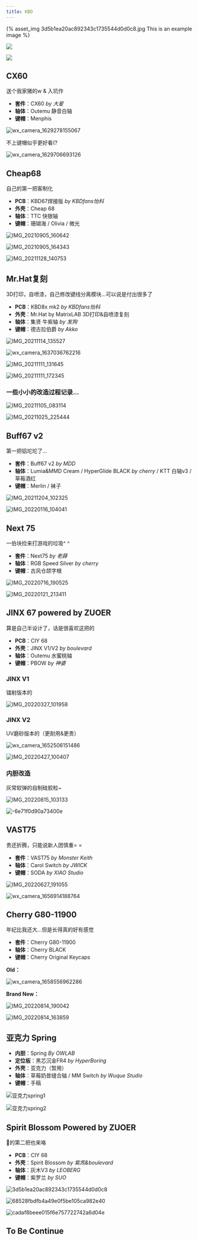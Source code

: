 ```yaml
---
title: KBD
---
```


{% asset_img 3d5b1ea20ac892343c1735544d0d0c8.jpg This is an example image %}

![](/images/3d5b1ea20ac892343c1735544d0d0c8.jpg)

![](/3d5b1ea20ac892343c1735544d0d0c8.jpg)

## CX60

送个我家猪的w & 入坑作

- **套件**：CX60 *by 大星*
- **轴体**：Outemu 静音白轴
- **键帽**：Menphis

![wx_camera_1629278155067](/source/_posts/KBD/wx_camera_1629278155067.jpg)

不上键帽似乎更好看(?

![wx_camera_1629706693126](./KBD/wx_camera_1629706693126.jpg)

## Cheap68

自己的第一把客制化

- **PCB**：KBD67焊接版 *by KBDfans怡科*
- **外壳**：Cheap 68
- **轴体**：TTC 快银轴
- **键帽**：珊瑚海 / Olivia / 微光

![IMG_20210905_160642](KBD/IMG_20210905_160642.jpg)

![IMG_20210905_164343](IMG_20210905_164343.jpg)

![IMG_20211128_140753](./KBD/IMG_20211128_140753.jpg)

## Mr.Hat复刻

3D打印，自喷漆，自己修改键线分离模块...可以说是付出很多了

- **PCB**：KBD8x mk2 *by KBDfans怡科*
- **外壳**：Mr.Hat by MatrixLAB 3D打印&自喷漆复刻
- **轴体**：集贤 牛紫轴 *by 发狗*
- **键帽**：德古拉伯爵 *by Akko*

![IMG_20211114_135527](/KBD/IMG_20211114_135527.jpg)

![wx_camera_1637036762216](/_posts/KBD/wx_camera_1637036762216.jpg)

![IMG_20211111_131645](./KBD/IMG_20211111_131645.jpg)

![IMG_20211111_172345](_posts/KBD/IMG_20211111_172345.jpg)

### 一些小小的改造过程记录...

![IMG_20211105_083114](./KBD/IMG_20211105_083114.jpg)

![IMG_20211025_225444](./KBD/IMG_20211025_225444.jpg)

## Buff67 v2

第一把铝坨坨了...

- **套件**：Buff67 v2 *by MDD*
- **轴体**：Lumia&MMD Cream / HyperGlide BLACK *by cherry* / KTT 白轴v3 / 草莓酒红
- **键帽**：Merlin / 袜子

![IMG_20211204_102325](./KBD/IMG_20211204_102325.jpg)

![IMG_20220116_104041](./KBD/IMG_20220116_104041.jpg)

## Next 75

一伯块捡来打游戏的垃圾^ ^

- **套件**：Next75 *by 老薛*
- **轴体**：RGB Speed Silver *by cherry*
- **键帽**：古风仓颉字根

![IMG_20220716_190525](./KBD/IMG_20220716_190525.jpg)

![IMG_20220121_213411](./KBD/IMG_20220121_213411.jpg)

## JINX 67 powered by ZUOER

算是自己半设计了，话是很喜欢这把的

- **PCB**：CIY 68
- **外壳**：JINX V1/V2 *by boulevard*
- **轴体**：Outemu 水蜜桃轴
- **键帽**：PBOW *by 神婆*

### JINX V1

镭射版本的

![IMG_20220327_101958](./KBD/IMG_20220327_101958.jpg)

### JINX V2

UV磨砂版本的（更耐用&更贵）

![wx_camera_1652506151486](./KBD/wx_camera_1652506151486.jpg)

![IMG_20220427_100407](./KBD/IMG_20220427_100407.jpg)

### 内胆改造

灰常软弹的自制硅胶粒~

![IMG_20220815_103133](./KBD/IMG_20220815_103133.jpg)

![-6e71f0d90a73400e](./KBD/-6e71f0d90a73400e.jpg)

## VAST75

贵还折腾，只能说新人团慎重= =

- **套件**：VAST75 *by Monster Keith*
- **轴体**：Carol Switch *by JWICK*
- **键帽**：SODA *by XIAO Studio*

![IMG_20220627_191055](./KBD/IMG_20220627_191055.jpg)

![wx_camera_1656914188764](./KBD/wx_camera_1656914188764.jpg)

## Cherry G80-11900

年纪比我还大...但是长得真的好有感觉

- **套件**：Cherry G80-11900
- **轴体**：Cherry BLACK
- **键帽**：Cherry Original Keycaps

**Old：**

![wx_camera_1658556962286](./KBD/wx_camera_1658556962286.jpg)

**Brand New：**

![IMG_20220814_190042](./KBD/IMG_20220814_190042.jpg)

![IMG_20220814_163859](./KBD/IMG_20220814_163859.jpg)

## 亚克力 Spring

- **内胆**：Spring *By OWLAB*
- **定位板**：黑芯沉金FR4 *by HyperBoring*
- **外壳**：亚克力（暂用）
- **轴体**：草莓奶昔缝合轴 / MM Switch *by Wuque Studio*
- **键帽**：手稿

![亚克力spring1](./KBD/亚克力spring1.jpg)

![亚克力spring2](./KBD/亚克力spring2.jpg)

## Spirit Blossom Powered by ZUOER

🐽的第二把也来咯

- **PCB**：CIY 68
- **外壳**：Spirit Blossom *by 紫炁&boulevard*
- **轴体**：灰木V3 *by LEOBERG*
- **键帽**：紫罗兰 *by SUO*

![3d5b1ea20ac892343c1735544d0d0c8](./KBD/3d5b1ea20ac892343c1735544d0d0c8.jpg)

![68528fbdfb4a49e0f5be105ca982e40](./KBD/68528fbdfb4a49e0f5be105ca982e40.jpg)

![cadaf8beee015f6e757722742a6d04e](./KBD/cadaf8beee015f6e757722742a6d04e.jpg)

## To Be Continue
